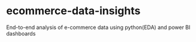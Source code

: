 # ecommerce-data-insights
End-to-end analysis of e-commerce data using python(EDA) and power BI dashboards
